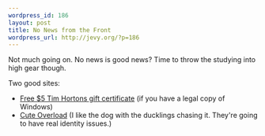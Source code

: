 ```yaml
--- 
wordpress_id: 186
layout: post
title: No News from the Front
wordpress_url: http://jevy.org/?p=186
---
```

Not much going on.  No news is good news?  Time to throw the studying into high gear though.

Two good sites:
<ul>
	<li><a href="http://www.microsoft.com/canada/smallbiz/vogoffers/timhortons/default.mspx">Free $5 Tim Hortons gift certificate</a> (if you have a legal copy of Windows)</li>
	<li><a href="http://cuteoverload.com/">Cute Overload</a> (I like the dog with the ducklings chasing it.  They're going to have real identity issues.)</li>
</ul>
